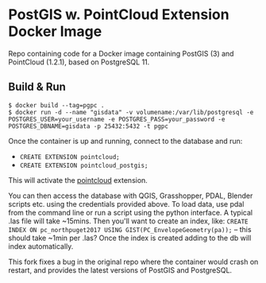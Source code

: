 # PostGIS w. PointCloud Extension Docker Image

Repo containing code for a Docker image containing PostGIS (3) and PointCloud (1.2.1), based on PostgreSQL 11.

## Build & Run

`$ docker build --tag=pgpc .`  
`$ docker run -d --name "gisdata" -v volumename:/var/lib/postgresql -e POSTGRES_USER=your_username -e POSTGRES_PASS=your_password -e POSTGRES_DBNAME=gisdata -p 25432:5432 -t pgpc`

Once the container is up and running, connect to the database and run:

   - `CREATE EXTENSION pointcloud;`
   - `CREATE EXTENSION pointcloud_postgis;`

This will activate the [pointcloud](https://github.com/pgpointcloud/pointcloud) extension.

You can then access the database with QGIS, Grasshopper, PDAL, Blender scripts etc. using the credentials provided above. To load data, use pdal from the command line or run a script using the python interface. A typical .las file will take ~15mins. Then you'll want to create an index, like: `CREATE INDEX ON pc_northpuget2017 USING GIST(PC_EnvelopeGeometry(pa));` – this should take ~1min per .las? Once the index is created adding to the db will index automatically.

This fork fixes a bug in the original repo where the container would crash on restart, and provides the latest versions of PostGIS and PostgreSQL.

